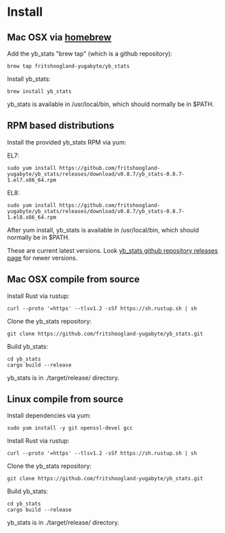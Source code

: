 # Install

## Mac OSX via [homebrew](https://brew.sh)

Add the yb_stats "brew tap" (which is a github repository):
```shell
brew tap fritshoogland-yugabyte/yb_stats
```
Install yb_stats:
```shell
brew install yb_stats
```
yb_stats is available in /usr/local/bin, which should normally be in $PATH.

## RPM based distributions

Install the provided yb_stats RPM via yum:

EL7:
```shell
sudo yum install https://github.com/fritshoogland-yugabyte/yb_stats/releases/download/v0.8.7/yb_stats-0.8.7-1.el7.x86_64.rpm
```

EL8:
```shell
sudo yum install https://github.com/fritshoogland-yugabyte/yb_stats/releases/download/v0.8.7/yb_stats-0.8.7-1.el8.x86_64.rpm
```

After yum install, yb_stats is available in /usr/local/bin, which should normally be in $PATH.

These are current latest versions. Look [yb_stats github repository releases page](https://github.com/fritshoogland-yugabyte/yb_stats/releases) for newer versions.

## Mac OSX compile from source

Install Rust via rustup:
```shell
curl --proto '=https' --tlsv1.2 -sSf https://sh.rustup.sh | sh
```

Clone the yb_stats repository:
```shell
git clone https://github.com/fritshoogland-yugabyte/yb_stats.git
```

Build yb_stats:
```shell
cd yb_stats
cargo build --release
```
yb_stats is in ./target/release/ directory.

## Linux compile from source

Install dependencies via yum:
```shell
sudo yum install -y git openssl-devel gcc
```
Install Rust via rustup:
```shell
curl --proto '=https' --tlsv1.2 -sSf https://sh.rustup.sh | sh
```

Clone the yb_stats repository:
```shell
git clone https://github.com/fritshoogland-yugabyte/yb_stats.git
```

Build yb_stats:
```shell
cd yb_stats
cargo build --release
```
yb_stats is in ./target/release/ directory.
